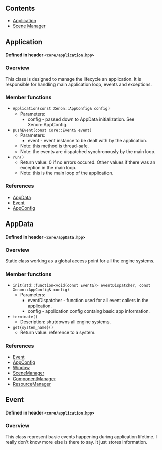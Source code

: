 ## Contents
- [Application](#application)
- [Scene Manager](#scenemanager)

## <a id="application"></a>Application
#### Defined in header `<core/application.hpp>`
### Overview
This class is designed to manage the lifecycle an application.
It is responsible for handling main application loop, events and exceptions.
### Member functions
- `Application(const Xenon::AppConfig& config)`
  - Parameters:
    - config - passed down to AppData initialization. See Xenon::AppConfig.
- `pushEvent(const Core::Event& event)`
  - Parameters:
    - event - event instance to be dealt with by the application.
  - Note: this method is thread-safe.
  - Note: the events are dispatched synchronously by the main loop.
- `run()`
  - Return value: 0 if no errors occured. Other values if there was an exception in the main loop.
  - Note: this is the main loop of the application.
### References
- [AppData](#appdata)
- [Event](#event)
- [AppConfig]( )

## <a id="appdata"></a>AppData
#### Defined in header `<core/appData.hpp>`
### Overview
Static class working as a global access point for all the engine systems.
### Member functions
- `init(std::function<void(const Event&)> eventDispatcher, const Xenon::AppConfig& config)`
  - Parameters:
    - eventDispatcher - function used for all event callers in the application.
    - config - application config containg basic app information.
- `terminate()`
  - Description: shutdowns all engine systems.
- `get{system_name}()`
  - Return value: reference to a system.
### References
- [Event](#event)
- [AppConfig]( )
- [Window]( )
- [SceneManager](SceneManagement.md#scenemanager)
- [ComponentManager](ECS.md#componentmanager)
- [ResourceManager]( )

## <a id="event"></a>Event
#### Defined in header `<core/application.hpp>`
### Overview
This class represent basic events happening during application lifetime.
I really don't know more else is there to say. It just stores information.
